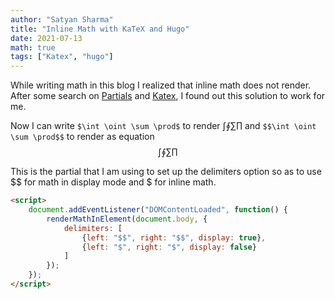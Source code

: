 ```yaml
---
author: "Satyan Sharma"
title: "Inline Math with KaTeX and Hugo"
date: 2021-07-13
math: true
tags: ["Katex", "hugo"]
---
```


While writing math in this blog I realized that inline math does not render. 
After some search on [Partials](https://gohugo.io/templates/partials/) and 
[Katex](https://katex.org/docs/options.html), I found out this solution to work for me. 

Now I can write `$\int \oint \sum \prod$` to render $\int \oint \sum \prod$ and `$$\int \oint \sum \prod$$` to render as equation
$$\int \oint \sum \prod$$

This is the partial that I am using to set up the delimiters 
option so as to use $$ for math in display mode and $ for inline math.

```html
<script>
    document.addEventListener("DOMContentLoaded", function() {
        renderMathInElement(document.body, {
            delimiters: [
                {left: "$$", right: "$$", display: true},
                {left: "$", right: "$", display: false}
            ]
        });
    });
</script>
```

